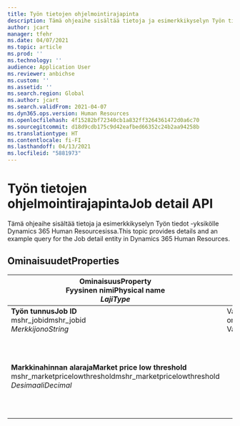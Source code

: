 ```yaml
---
title: Työn tietojen ohjelmointirajapinta
description: Tämä ohjeaihe sisältää tietoja ja esimerkkikyselyn Työn tiedot -yksikölle Dynamics 365 Human Resourcesissa.
author: jcart
manager: tfehr
ms.date: 04/07/2021
ms.topic: article
ms.prod: ''
ms.technology: ''
audience: Application User
ms.reviewer: anbichse
ms.custom: ''
ms.assetid: ''
ms.search.region: Global
ms.author: jcart
ms.search.validFrom: 2021-04-07
ms.dyn365.ops.version: Human Resources
ms.openlocfilehash: 4f15282bf72340cb1a832ff3264361472d0a6c70
ms.sourcegitcommit: d18d9cdb175c9d42eafbed66352c24b2aa94258b
ms.translationtype: HT
ms.contentlocale: fi-FI
ms.lasthandoff: 04/13/2021
ms.locfileid: "5881973"
---
```

# <a name="job-detail-api"></a><span data-ttu-id="e59cc-103">Työn tietojen ohjelmointirajapinta</span><span class="sxs-lookup"><span data-stu-id="e59cc-103">Job detail API</span></span>

<span data-ttu-id="e59cc-104">Tämä ohjeaihe sisältää tietoja ja esimerkkikyselyn Työn tiedot -yksikölle Dynamics 365 Human Resourcesissa.</span><span class="sxs-lookup"><span data-stu-id="e59cc-104">This topic provides details and an example query for the Job detail entity in Dynamics 365 Human Resources.</span></span>

## <a name="properties"></a><span data-ttu-id="e59cc-105">Ominaisuudet</span><span class="sxs-lookup"><span data-stu-id="e59cc-105">Properties</span></span>

| <span data-ttu-id="e59cc-106">Ominaisuus</span><span class="sxs-lookup"><span data-stu-id="e59cc-106">Property</span></span><br><span data-ttu-id="e59cc-107">**Fyysinen nimi**</span><span class="sxs-lookup"><span data-stu-id="e59cc-107">**Physical name**</span></span><br><span data-ttu-id="e59cc-108">**_Laji_**</span><span class="sxs-lookup"><span data-stu-id="e59cc-108">**_Type_**</span></span> | <span data-ttu-id="e59cc-109">Käytä</span><span class="sxs-lookup"><span data-stu-id="e59cc-109">Use</span></span> | <span data-ttu-id="e59cc-110">kuvaus</span><span class="sxs-lookup"><span data-stu-id="e59cc-110">Description</span></span> |
| --- | --- | --- |
| <span data-ttu-id="e59cc-111">**Työn tunnus**</span><span class="sxs-lookup"><span data-stu-id="e59cc-111">**Job ID**</span></span><br><span data-ttu-id="e59cc-112">mshr_jobid</span><span class="sxs-lookup"><span data-stu-id="e59cc-112">mshr_jobid</span></span><br><span data-ttu-id="e59cc-113">*Merkkijono*</span><span class="sxs-lookup"><span data-stu-id="e59cc-113">*String*</span></span> | <span data-ttu-id="e59cc-114">Vain luku</span><span class="sxs-lookup"><span data-stu-id="e59cc-114">Read-only</span></span><br><span data-ttu-id="e59cc-115">Vaadittu</span><span class="sxs-lookup"><span data-stu-id="e59cc-115">Required</span></span> | <span data-ttu-id="e59cc-116">Työn yksilöivä tunnus.</span><span class="sxs-lookup"><span data-stu-id="e59cc-116">Unique ID for a job.</span></span> |
| <span data-ttu-id="e59cc-117">**Markkinahinnan alaraja**</span><span class="sxs-lookup"><span data-stu-id="e59cc-117">**Market price low threshold**</span></span><br><span data-ttu-id="e59cc-118">mshr_marketpricelowthreshold</span><span class="sxs-lookup"><span data-stu-id="e59cc-118">mshr_marketpricelowthreshold</span></span><br><span data-ttu-id="e59cc-119">*Desimaali*</span><span class="sxs-lookup"><span data-stu-id="e59cc-119">*Decimal*</span></span> | | <span data-ttu-id="e59cc-120">Järjestelmän luoma GUID-arvo, jonka avulla toimi voidaan yksilöivästi tunnistaa.</span><span class="sxs-lookup"><span data-stu-id="e59cc-120">A system-generated GUID value to uniquely identify the position.</span></span>  |
